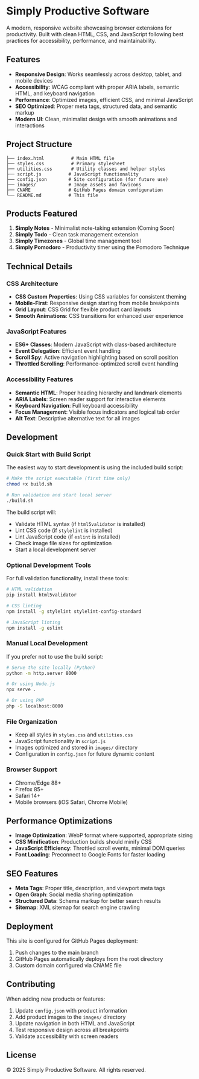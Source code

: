 # Simply Productive Software

A modern, responsive website showcasing browser extensions for productivity. Built with clean HTML, CSS, and JavaScript following best practices for accessibility, performance, and maintainability.

## Features

- **Responsive Design**: Works seamlessly across desktop, tablet, and mobile devices
- **Accessibility**: WCAG compliant with proper ARIA labels, semantic HTML, and keyboard navigation
- **Performance**: Optimized images, efficient CSS, and minimal JavaScript
- **SEO Optimized**: Proper meta tags, structured data, and semantic markup
- **Modern UI**: Clean, minimalist design with smooth animations and interactions

## Project Structure

```
├── index.html          # Main HTML file
├── styles.css          # Primary stylesheet
├── utilities.css       # Utility classes and helper styles
├── script.js          # JavaScript functionality
├── config.json        # Site configuration (for future use)
├── images/            # Image assets and favicons
├── CNAME              # GitHub Pages domain configuration
└── README.md          # This file
```

## Products Featured

1. **Simply Notes** - Minimalist note-taking extension (Coming Soon)
2. **Simply Todo** - Clean task management extension
3. **Simply Timezones** - Global time management tool
4. **Simply Pomodoro** - Productivity timer using the Pomodoro Technique

## Technical Details

### CSS Architecture
- **CSS Custom Properties**: Using CSS variables for consistent theming
- **Mobile-First**: Responsive design starting from mobile breakpoints
- **Grid Layout**: CSS Grid for flexible product card layouts
- **Smooth Animations**: CSS transitions for enhanced user experience

### JavaScript Features
- **ES6+ Classes**: Modern JavaScript with class-based architecture
- **Event Delegation**: Efficient event handling
- **Scroll Spy**: Active navigation highlighting based on scroll position
- **Throttled Scrolling**: Performance-optimized scroll event handling

### Accessibility Features
- **Semantic HTML**: Proper heading hierarchy and landmark elements
- **ARIA Labels**: Screen reader support for interactive elements
- **Keyboard Navigation**: Full keyboard accessibility
- **Focus Management**: Visible focus indicators and logical tab order
- **Alt Text**: Descriptive alternative text for all images

## Development

### Quick Start with Build Script
The easiest way to start development is using the included build script:

```bash
# Make the script executable (first time only)
chmod +x build.sh

# Run validation and start local server
./build.sh
```

The build script will:
- Validate HTML syntax (if `html5validator` is installed)
- Lint CSS code (if `stylelint` is installed)
- Lint JavaScript code (if `eslint` is installed)
- Check image file sizes for optimization
- Start a local development server

### Optional Development Tools
For full validation functionality, install these tools:

```bash
# HTML validation
pip install html5validator

# CSS linting
npm install -g stylelint stylelint-config-standard

# JavaScript linting
npm install -g eslint
```

### Manual Local Development
If you prefer not to use the build script:

```bash
# Serve the site locally (Python)
python -m http.server 8000

# Or using Node.js
npx serve .

# Or using PHP
php -S localhost:8000
```

### File Organization
- Keep all styles in `styles.css` and `utilities.css`
- JavaScript functionality in `script.js`
- Images optimized and stored in `images/` directory
- Configuration in `config.json` for future dynamic content

### Browser Support
- Chrome/Edge 88+
- Firefox 85+
- Safari 14+
- Mobile browsers (iOS Safari, Chrome Mobile)

## Performance Optimizations

- **Image Optimization**: WebP format where supported, appropriate sizing
- **CSS Minification**: Production builds should minify CSS
- **JavaScript Efficiency**: Throttled scroll events, minimal DOM queries
- **Font Loading**: Preconnect to Google Fonts for faster loading

## SEO Features

- **Meta Tags**: Proper title, description, and viewport meta tags
- **Open Graph**: Social media sharing optimization
- **Structured Data**: Schema markup for better search results
- **Sitemap**: XML sitemap for search engine crawling

## Deployment

This site is configured for GitHub Pages deployment:

1. Push changes to the main branch
2. GitHub Pages automatically deploys from the root directory
3. Custom domain configured via CNAME file

## Contributing

When adding new products or features:

1. Update `config.json` with product information
2. Add product images to the `images/` directory
3. Update navigation in both HTML and JavaScript
4. Test responsive design across all breakpoints
5. Validate accessibility with screen readers

## License

© 2025 Simply Productive Software. All rights reserved.
